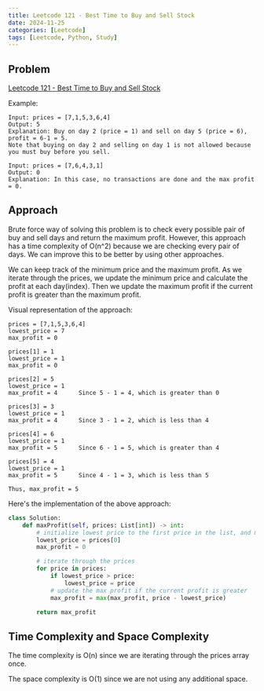 ```yaml
---
title: Leetcode 121 - Best Time to Buy and Sell Stock
date: 2024-11-25
categories: [Leetcode]
tags: [Leetcode, Python, Study]
---
```


## Problem

[Leetcode 121 - Best Time to Buy and Sell Stock](https://leetcode.com/problems/best-time-to-buy-and-sell-stock/)

Example:
```
Input: prices = [7,1,5,3,6,4]
Output: 5
Explanation: Buy on day 2 (price = 1) and sell on day 5 (price = 6), profit = 6-1 = 5.
Note that buying on day 2 and selling on day 1 is not allowed because you must buy before you sell.

Input: prices = [7,6,4,3,1]
Output: 0
Explanation: In this case, no transactions are done and the max profit = 0.
```

## Approach

Brute force way of solving this problem is to check every possible pair of buy and sell days and return the maximum profit. However, this approach has a time complexity of O(n^2) because we are checking every pair of days. We can improve this to be better by using other approaches.

We can keep track of the minimum price and the maximum profit. As we iterate through the prices, we update the minimum price and calculate the profit at each day(index). Then we update the maximum profit if the current profit is greater than the maximum profit.

Visual representation of the approach:
```
prices = [7,1,5,3,6,4]
lowest_price = 7
max_profit = 0

prices[1] = 1
lowest_price = 1
max_profit = 0

prices[2] = 5
lowest_price = 1
max_profit = 4      Since 5 - 1 = 4, which is greater than 0

prices[3] = 3
lowest_price = 1
max_profit = 4      Since 3 - 1 = 2, which is less than 4

prices[4] = 6
lowest_price = 1
max_profit = 5      Since 6 - 1 = 5, which is greater than 4

prices[5] = 4
lowest_price = 1
max_profit = 5      Since 4 - 1 = 3, which is less than 5

Thus, max_profit = 5
```

Here's the implementation of the above approach:

```python
class Solution:
    def maxProfit(self, prices: List[int]) -> int:
        # initialize lowest price to the first price in the list, and max profit to 0
        lowest_price = prices[0]
        max_profit = 0

        # iterate through the prices
        for price in prices:
            if lowest_price > price:
                lowest_price = price
            # update the max profit if the current profit is greater
            max_profit = max(max_profit, price - lowest_price)

        return max_profit
```

## Time Complexity and Space Complexity
The time complexity is O(n) since we are iterating through the prices array once.

The space complexity is O(1) since we are not using any additional space.
